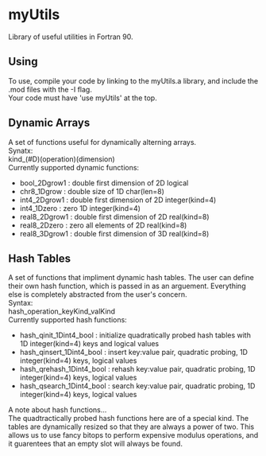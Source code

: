# myUtils
Library of useful utilities in Fortran 90.  

## Using
To use, compile your code by linking to the myUtils.a library, and include the .mod files with the -I flag.  
Your code must have 'use myUtils' at the top. 

## Dynamic Arrays
A set of functions useful for dynamically alterning arrays.  
Synatx:  
	kind_(#D)(operation)(dimension)  
Currently supported dynamic functions:  
- bool_2Dgrow1		:	double first dimension of 2D logical
- chr8_1Dgrow		:	double size of 1D char(len=8)
- int4_2Dgrow1		:	double first dimension of 2D integer(kind=4)
- int4_1Dzero		:	zero 1D integer(kind=4)
- real8_2Dgrow1		:	double first dimension of 2D real(kind=8) 	
- real8_2Dzero		:	zero all elements of 2D real(kind=8)
- real8_3Dgrow1		:	double first dimension of 3D real(kind=8)  

## Hash Tables
A set of functions that impliment dynamic hash tables. The user can define their own hash function, which is passed in as an arguement. Everything else is completely abstracted from the user's concern.   
Syntax:  
	hash_operation_keyKind_valKind  
Currently supported hash functions:
- hash_qinit_1Dint4_bool	:	initialize quadratically probed hash tables with 1D integer(kind=4) keys and logical values
- hash_qinsert_1Dint4_bool	:	insert key:value pair, quadratic probing, 1D integer(kind=4) keys, logical values
- hash_qrehash_1Dint4_bool	:	rehash key:value pair, quadratic probing, 1D integer(kind=4) keys, logical values
- hash_qsearch_1Dint4_bool	:	search key:value pair, quadratic probing, 1D integer(kind=4) keys, logical values
  
A note about hash functions...  
The quadtractically probed hash functions here are of a special kind. The tables are dynamically resized so that they are always a power of two. This allows us to use fancy bitops to perform expensive modulus operations, and it guarentees that an empty slot will always be found.  
